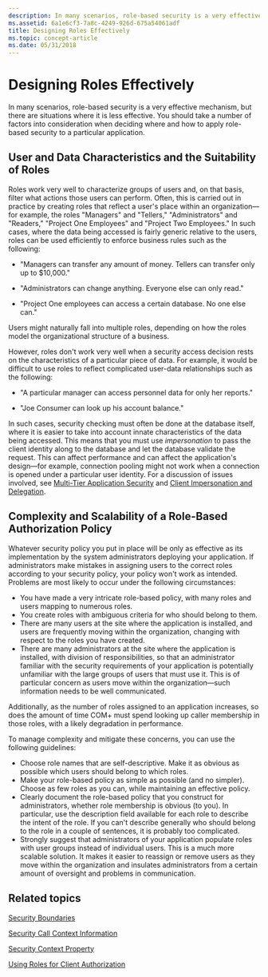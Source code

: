 ```yaml
---
description: In many scenarios, role-based security is a very effective mechanism, but there are situations where it is less effective.
ms.assetid: 6a1e6cf3-7a8c-4249-926d-675a54061adf
title: Designing Roles Effectively
ms.topic: concept-article
ms.date: 05/31/2018
---
```


# Designing Roles Effectively

In many scenarios, role-based security is a very effective mechanism, but there are situations where it is less effective. You should take a number of factors into consideration when deciding where and how to apply role-based security to a particular application.

## User and Data Characteristics and the Suitability of Roles

Roles work very well to characterize groups of users and, on that basis, filter what actions those users can perform. Often, this is carried out in practice by creating roles that reflect a user's place within an organization—for example, the roles "Managers" and "Tellers," "Administrators" and "Readers," "Project One Employees" and "Project Two Employees." In such cases, where the data being accessed is fairly generic relative to the users, roles can be used efficiently to enforce business rules such as the following:

-   "Managers can transfer any amount of money. Tellers can transfer only up to $10,000."

-   "Administrators can change anything. Everyone else can only read."

-   "Project One employees can access a certain database. No one else can."

Users might naturally fall into multiple roles, depending on how the roles model the organizational structure of a business.

However, roles don't work very well when a security access decision rests on the characteristics of a particular piece of data. For example, it would be difficult to use roles to reflect complicated user-data relationships such as the following:

-   "A particular manager can access personnel data for only her reports."

-   "Joe Consumer can look up his account balance."

In such cases, security checking must often be done at the database itself, where it is easier to take into account innate characteristics of the data being accessed. This means that you must use *impersonation* to pass the client identity along to the database and let the database validate the request. This can affect performance and can affect the application's design—for example, connection pooling might not work when a connection is opened under a particular user identity. For a discussion of issues involved, see [Multi-Tier Application Security](multi-tier-application-security.md) and [Client Impersonation and Delegation](client-impersonation-and-delegation.md).

## Complexity and Scalability of a Role-Based Authorization Policy

Whatever security policy you put in place will be only as effective as its implementation by the system administrators deploying your application. If administrators make mistakes in assigning users to the correct roles according to your security policy, your policy won't work as intended. Problems are most likely to occur under the following circumstances:

-   You have made a very intricate role-based policy, with many roles and users mapping to numerous roles.
-   You create roles with ambiguous criteria for who should belong to them.
-   There are many users at the site where the application is installed, and users are frequently moving within the organization, changing with respect to the roles you have created.
-   There are many administrators at the site where the application is installed, with division of responsibilities, so that an administrator familiar with the security requirements of your application is potentially unfamiliar with the large groups of users that must use it. This is of particular concern as users move within the organization—such information needs to be well communicated.

Additionally, as the number of roles assigned to an application increases, so does the amount of time COM+ must spend looking up caller membership in those roles, with a likely degradation in performance.

To manage complexity and mitigate these concerns, you can use the following guidelines:

-   Choose role names that are self-descriptive. Make it as obvious as possible which users should belong to which roles.
-   Make your role-based policy as simple as possible (and no simpler). Choose as few roles as you can, while maintaining an effective policy.
-   Clearly document the role-based policy that you construct for administrators, whether role membership is obvious (to you). In particular, use the description field available for each role to describe the intent of the role. If you can't describe generally who should belong to the role in a couple of sentences, it is probably too complicated.
-   Strongly suggest that administrators of your application populate roles with user groups instead of individual users. This is a much more scalable solution. It makes it easier to reassign or remove users as they move within the organization and insulates administrators from a certain amount of oversight and problems in communication.

## Related topics

<dl> <dt>

[Security Boundaries](security-boundaries.md)
</dt> <dt>

[Security Call Context Information](security-call-context-information.md)
</dt> <dt>

[Security Context Property](security-context-property.md)
</dt> <dt>

[Using Roles for Client Authorization](using-roles-for-client-authorization.md)
</dt> </dl>

 

 



